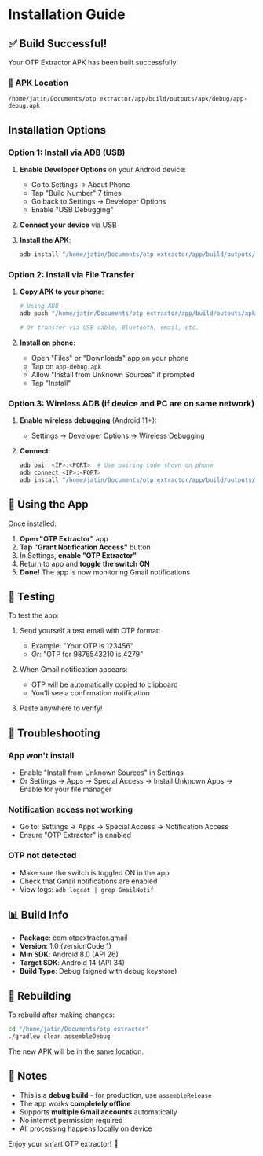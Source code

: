 # Installation Guide

## ✅ Build Successful!

Your OTP Extractor APK has been built successfully!

### 📱 APK Location

```
/home/jatin/Documents/otp extractor/app/build/outputs/apk/debug/app-debug.apk
```

## Installation Options

### Option 1: Install via ADB (USB)

1. **Enable Developer Options** on your Android device:
   - Go to Settings → About Phone
   - Tap "Build Number" 7 times
   - Go back to Settings → Developer Options
   - Enable "USB Debugging"

2. **Connect your device** via USB

3. **Install the APK**:
   ```bash
   adb install "/home/jatin/Documents/otp extractor/app/build/outputs/apk/debug/app-debug.apk"
   ```

### Option 2: Install via File Transfer

1. **Copy APK to your phone**:
   ```bash
   # Using ADB
   adb push "/home/jatin/Documents/otp extractor/app/build/outputs/apk/debug/app-debug.apk" /sdcard/Download/

   # Or transfer via USB cable, Bluetooth, email, etc.
   ```

2. **Install on phone**:
   - Open "Files" or "Downloads" app on your phone
   - Tap on `app-debug.apk`
   - Allow "Install from Unknown Sources" if prompted
   - Tap "Install"

### Option 3: Wireless ADB (if device and PC are on same network)

1. **Enable wireless debugging** (Android 11+):
   - Settings → Developer Options → Wireless Debugging

2. **Connect**:
   ```bash
   adb pair <IP>:<PORT>  # Use pairing code shown on phone
   adb connect <IP>:<PORT>
   adb install "/home/jatin/Documents/otp extractor/app/build/outputs/apk/debug/app-debug.apk"
   ```

## 🚀 Using the App

Once installed:

1. **Open "OTP Extractor"** app
2. **Tap "Grant Notification Access"** button
3. In Settings, **enable "OTP Extractor"**
4. Return to app and **toggle the switch ON**
5. **Done!** The app is now monitoring Gmail notifications

## 📧 Testing

To test the app:

1. Send yourself a test email with OTP format:
   - Example: "Your OTP is 123456"
   - Or: "OTP for 9876543210 is 4279"

2. When Gmail notification appears:
   - OTP will be automatically copied to clipboard
   - You'll see a confirmation notification

3. Paste anywhere to verify!

## 🔧 Troubleshooting

### App won't install
- Enable "Install from Unknown Sources" in Settings
- Or Settings → Apps → Special Access → Install Unknown Apps → Enable for your file manager

### Notification access not working
- Go to: Settings → Apps → Special Access → Notification Access
- Ensure "OTP Extractor" is enabled

### OTP not detected
- Make sure the switch is toggled ON in the app
- Check that Gmail notifications are enabled
- View logs: `adb logcat | grep GmailNotif`

## 📊 Build Info

- **Package**: com.otpextractor.gmail
- **Version**: 1.0 (versionCode 1)
- **Min SDK**: Android 8.0 (API 26)
- **Target SDK**: Android 14 (API 34)
- **Build Type**: Debug (signed with debug keystore)

## 🔄 Rebuilding

To rebuild after making changes:

```bash
cd "/home/jatin/Documents/otp extractor"
./gradlew clean assembleDebug
```

The new APK will be in the same location.

## 📝 Notes

- This is a **debug build** - for production, use `assembleRelease`
- The app works **completely offline**
- Supports **multiple Gmail accounts** automatically
- No internet permission required
- All processing happens locally on device

Enjoy your smart OTP extractor! 🎉
